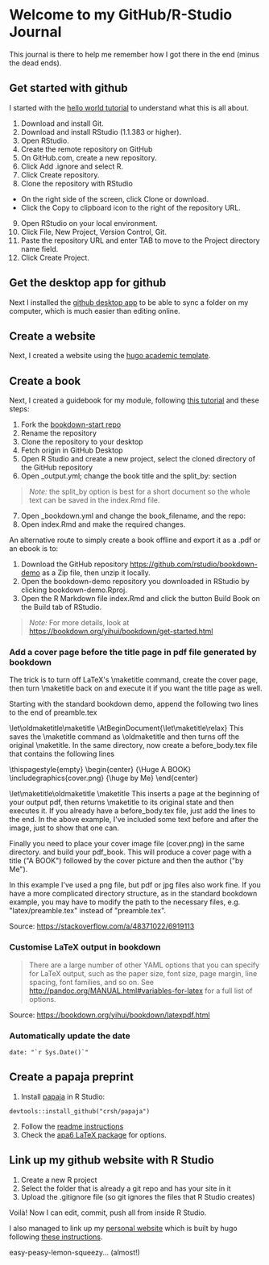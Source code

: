 # Welcome to my GitHub/R-Studio Journal 

This journal is there to help me remember how I got there in the end (minus the dead ends).

## Get started with github

I started with the [hello world tutorial](https://guides.github.com/activities/hello-world/) to understand what this is all about.

1. Download and install Git.
2. Download and install RStudio (1.1.383 or higher).
3. Open RStudio.
4. Create the remote repository on GitHub
5. On GitHub.com, create a new repository.
6. Click Add .ignore and select R.
7. Click Create repository.
8. Clone the repository with RStudio
  - On the right side of the screen, click Clone or download.
  - Click the Copy to clipboard icon to the right of the repository URL.
9. Open RStudio on your local environment.
10. Click File, New Project, Version Control, Git.
11. Paste the repository URL and enter TAB to move to the Project directory name field.
12. Click Create Project.

## Get the desktop app for github

Next I installed the [github desktop app](https://desktop.github.com) to be able to sync a folder on my computer, which is much easier than editing online.

## Create a website

Next, I created a website using the [hugo academic template](https://themes.gohugo.io//theme/academic/post/getting-started/). 

## Create a book

Next, I created a guidebook for my module, following [this tutorial](http://seankross.com/2016/11/17/How-to-Start-a-Bookdown-Book.html) and these steps:

1. Fork the [bookdown-start repo](https://github.com/seankross/bookdown-start)
2. Rename the repository
3. Clone the repository to your desktop
4. Fetch origin in GitHub Desktop
5. Open R Studio and create a new project, select the cloned directory of the GitHub repository
6. Open _output.yml; change the book title and the split_by: section 

> *Note:* the split_by option is best for a short document so the whole text can be saved in the index.Rmd file.

7. Open _bookdown.yml and change the book_filename, and the repo:
8. Open index.Rmd and make the required changes.

An alternative route to simply create a book offline and export it as a .pdf or an ebook is to:

1. Download the GitHub repository https://github.com/rstudio/bookdown-demo as a Zip file, then unzip it locally.
2. Open the bookdown-demo repository you downloaded in RStudio by clicking bookdown-demo.Rproj.
3. Open the R Markdown file index.Rmd and click the button Build Book on the Build tab of RStudio.

> *Note:* For more details, look at https://bookdown.org/yihui/bookdown/get-started.html

### Add a cover page before the title page in pdf file generated by bookdown

The trick is to turn off LaTeX's \maketitle command, create the cover page, then turn \maketitle back on and execute it if you want the title page as well.

Starting with the standard bookdown demo, append the following two lines to the end of preamble.tex

\let\oldmaketitle\maketitle
\AtBeginDocument{\let\maketitle\relax}
This saves the \maketitle command as \oldmaketitle and then turns off the original \maketitle. In the same directory, now create a before_body.tex file that contains the following lines

\thispagestyle{empty}
\begin{center}
{\Huge A BOOK}
\includegraphics{cover.png}
{\huge by Me}
\end{center}

\let\maketitle\oldmaketitle
\maketitle
This inserts a page at the beginning of your output pdf, then returns \maketitle to its original state and then executes it. If you already have a before_body.tex file, just add the lines to the end. In the above example, I've included some text before and after the image, just to show that one can.

Finally you need to place your cover image file (cover.png) in the same directory. and build your pdf_book. This will produce a cover page with a title ("A BOOK") followed by the cover picture and then the author ("by Me").

In this example I've used a png file, but pdf or jpg files also work fine. If you have a more complicated directory structure, as in the standard bookdown example, you may have to modify the path to the necessary files, e.g. "latex/preamble.tex" instead of "preamble.tex".

Source: https://stackoverflow.com/a/48371022/6919113

### Customise LaTeX output in bookdown

> There are a large number of other YAML options that you can specify for LaTeX output, such as the paper size, font size, page margin, line spacing, font families, and so on. See http://pandoc.org/MANUAL.html#variables-for-latex for a full list of options.

Source: https://bookdown.org/yihui/bookdown/latexpdf.html

### Automatically update the date

```date: "`r Sys.Date()`"```


## Create a papaja preprint

1. Install [papaja](https://crsh.github.io/papaja_man) in R Studio: 

`devtools::install_github("crsh/papaja")`

2. Follow the [readme instructions](https://github.com/crsh/papaja/blob/master/README.md)
3. Check the [apa6 LaTeX package](http://ctan.sharelatex.com/tex-archive/macros/latex/contrib/apa6/apa6.pdf) for options.

## Link up my github website with R Studio

1. Create a new R project
2. Select the folder that is already a git repo and has your site in it
3. Upload the .gitignore file (so git ignores the files that R Studio creates)

Voilà! Now I can edit, commit, push all from inside R Studio.

I also managed to link up my [personal website](https://profgaelle.com) which is built by hugo following [these instructions](https://itsalocke.com/blog/using-blogdown-with-an-existing-hugo-site/).

easy-peasy-lemon-squeezy... (almost!)


